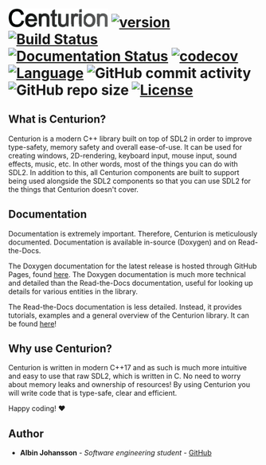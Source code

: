 # <img src="meta/centurion.png" alt="Centurion" width="200"/> [![version](https://img.shields.io/badge/version-5.0.0-blue.svg)](https://semver.org) [![Build Status](https://travis-ci.org/albin-johansson/Centurion.svg?branch=master)](https://travis-ci.org/albin-johansson/Centurion) [![Documentation Status](https://readthedocs.org/projects/centurion/badge/?version=latest)](https://centurion.readthedocs.io/en/latest/?badge=latest) [![codecov](https://codecov.io/gh/albin-johansson/Centurion/branch/master/graph/badge.svg)](https://codecov.io/gh/albin-johansson/Centurion) [![Language](https://img.shields.io/badge/C%2B%2B-17-blue.svg)](https://en.wikipedia.org/wiki/C%2B%2B#Standardization) ![GitHub commit activity](https://img.shields.io/github/commit-activity/m/albin-johansson/Centurion) ![GitHub repo size](https://img.shields.io/github/repo-size/albin-johansson/Centurion) [![License](https://img.shields.io/badge/license-MIT-blue.svg)](https://opensource.org/licenses/MIT)

## What is Centurion?

Centurion is a modern C++ library built on top of SDL2 in order to improve type-safety, memory safety and overall ease-of-use. It can be used for creating windows, 2D-rendering, keyboard input, mouse input, sound effects, music, etc. In other words, most of the things you can do with SDL2. In addition to this, all Centurion components are built to support being used alongside the SDL2 components so that you can use SDL2 for the things that Centurion doesn't cover.

## Documentation

Documentation is extremely important. Therefore, Centurion is meticulously documented. Documentation is available in-source (Doxygen) and on Read-the-Docs.

The Doxygen documentation for the latest release is hosted through GitHub Pages, found [here](https://albin-johansson.github.io/Centurion/). The Doxygen documentation is much more technical and detailed than the Read-the-Docs documentation, useful for looking up details for various entities in the library.

The Read-the-Docs documentation is less detailed. Instead, it provides tutorials, examples and a general overview of the Centurion library. It can be found [here](https://centurion.readthedocs.io)!

## Why use Centurion?

Centurion is written in modern C++17 and as such is much more intuitive and easy to use that raw SDL2, which is written in C. No need to worry about memory leaks and ownership of resources! By using Centurion you will write code that is type-safe, clear and efficient.

Happy coding! :heart:

## Author

- __Albin Johansson__ - _Software engineering student_ - [GitHub](https://github.com/albin-johansson)